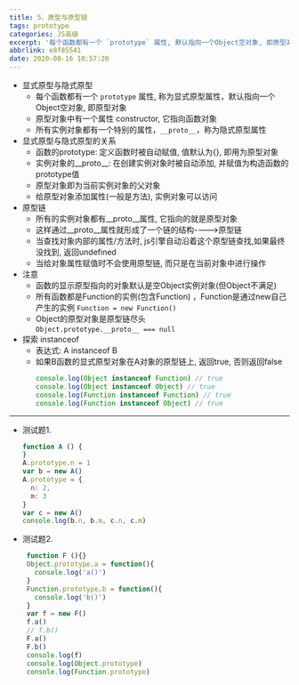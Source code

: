 ```yaml
---
title: 5、原型与原型链
tags: prototype
categories: JS高级
excerpt: '每个函数都有一个 `prototype` 属性, 默认指向一个Object空对象, 即原型对象'
abbrlink: e8f85541
date: 2020-08-16 10:57:20
---
```

* 显式原型与隐式原型
  * 每个函数都有一个 `prototype` 属性, 称为显式原型属性，默认指向一个 Object空对象, 即原型对象
  * 原型对象中有一个属性 constructor, 它指向函数对象
  * 所有实例对象都有一个特别的属性，`__proto__`，称为隐式原型属性
* 显式原型与隐式原型的关系
  * 函数的prototype: 定义函数时被自动赋值, 值默认为{}, 即用为原型对象
  * 实例对象的__proto__: 在创建实例对象时被自动添加, 并赋值为构造函数的prototype值
  * 原型对象即为当前实例对象的父对象
  * 给原型对象添加属性(一般是方法), 实例对象可以访问
* 原型链
  * 所有的实例对象都有__proto__属性, 它指向的就是原型对象
  * 这样通过__proto__属性就形成了一个链的结构---->原型链
  * 当查找对象内部的属性/方法时, js引擎自动沿着这个原型链查找,如果最终没找到, 返回undefined
  * 当给对象属性赋值时不会使用原型链, 而只是在当前对象中进行操作
* 注意
  * 函数的显示原型指向的对象默认是空Object实例对象(但Object不满足)
  * 所有函数都是Function的实例(包含Function) ，Function是通过new自己产生的实例
  `Function = new Function()`
  * Object的原型对象是原型链尽头  
  `Object.prototype.__proto__ === null`
* 探索 instanceof
  * 表达式: A instanceof B
  * 如果B函数的显式原型对象在A对象的原型链上, 返回true, 否则返回false
    ```js
    console.log(Object instanceof Function) // true
    console.log(Object instanceof Object) // true
    console.log(Function instanceof Function) // true
    console.log(Function instanceof Object) // true
    ```
*************
* 测试题1.
  ```js
  function A () {
  }
  A.prototype.n = 1
  var b = new A()
  A.prototype = {
    n: 2,
    m: 3
  }
  var c = new A()
  console.log(b.n, b.m, c.n, c.m)
  ```
* 测试题2.
  ```js
   function F (){}
   Object.prototype.a = function(){
     console.log('a()')
   }
   Function.prototype.b = function(){
     console.log('b()')
   }
   var f = new F()
   f.a()
   // f.b()
   F.a()
   F.b()
   console.log(f)
   console.log(Object.prototype)
   console.log(Function.prototype)
   ```
